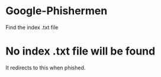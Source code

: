 # Google-Phishermen

Find the index .txt file
# No index .txt file will be found

It redirects to this when phished.
